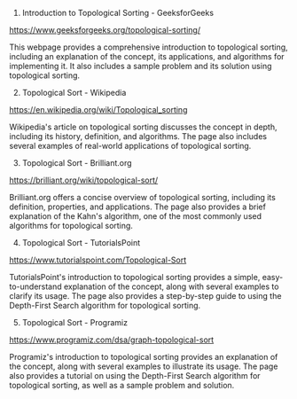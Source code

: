 

1. Introduction to Topological Sorting - GeeksforGeeks

https://www.geeksforgeeks.org/topological-sorting/


This webpage provides a comprehensive introduction to topological sorting, including an explanation of the concept, its applications, and algorithms for implementing it. It also includes a sample problem and its solution using topological sorting.

2. Topological Sort - Wikipedia

https://en.wikipedia.org/wiki/Topological_sorting


Wikipedia's article on topological sorting discusses the concept in depth, including its history, definition, and algorithms. The page also includes several examples of real-world applications of topological sorting.

3. Topological Sort - Brilliant.org

https://brilliant.org/wiki/topological-sort/


Brilliant.org offers a concise overview of topological sorting, including its definition, properties, and applications. The page also provides a brief explanation of the Kahn's algorithm, one of the most commonly used algorithms for topological sorting.

4. Topological Sort - TutorialsPoint

https://www.tutorialspoint.com/Topological-Sort


TutorialsPoint's introduction to topological sorting provides a simple, easy-to-understand explanation of the concept, along with several examples to clarify its usage. The page also provides a step-by-step guide to using the Depth-First Search algorithm for topological sorting.

5. Topological Sort - Programiz

https://www.programiz.com/dsa/graph-topological-sort


Programiz's introduction to topological sorting provides an explanation of the concept, along with several examples to illustrate its usage. The page also provides a tutorial on using the Depth-First Search algorithm for topological sorting, as well as a sample problem and solution.